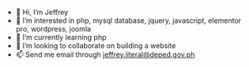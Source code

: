 - 👋 Hi, I’m Jeffrey
- 👀 I’m interested in php, mysql database, jquery, javascript, elementor pro, wordpress, joomla
- 🌱 I’m currently learning php
- 💞️ I’m looking to collaborate on building a website
- 📫 Send me email through jeffrey.literal@deped.gov.ph

<!---
This is a ✨ special ✨ repository because its `README.md` (this file) appears on your GitHub profile.
You can click the Preview link to take a look at your changes.
--->
